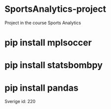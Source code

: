 # SportsAnalytics-project
Project in the course Sports Analytics

# pip install mplsoccer
# pip install statsbombpy
# pip install pandas

 Sverige id: 220